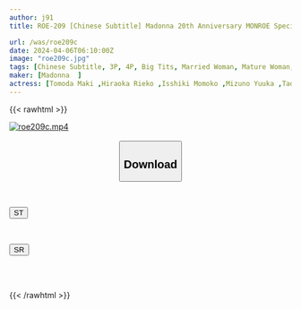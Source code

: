 ```yaml
---
author: j91
title: ROE-209 [Chinese Subtitle] Madonna 20th Anniversary MONROE Special Work! ! Couple Swap Swapping ~Feast Of Beautiful Mature Women~

url: /was/roe209c
date: 2024-04-06T06:10:00Z
image: "roe209c.jpg"
tags: [Chinese Subtitle, 3P, 4P, Big Tits, Married Woman, Mature Woman, Promiscuity	]
maker: [Madonna  ]
actress: [Tomoda Maki ,Hiraoka Rieko ,Isshiki Momoko ,Mizuno Yuuka ,Tada Yuka ]
---
```



{{< rawhtml >}}

<div class="video" data-videoid="dkm40brv8XFZY1">
    <a href="javascript:;">
        <img src="/was/roe209c/roe209c.jpg" width="WIDTH" height="HEIGHT" alt="roe209c.mp4" loading="lazy">
    </a>
</div>

<script type="text/javascript" src="https://j91.asia/asset/on-demand-st.js"></script>

<br>
  <link rel="stylesheet" href="https://j91.asia/asset/bs5.css">
  
  <center>
  <button class="btn btn-primary" type="button" data-bs-toggle="collapse" data-bs-target=".multi-collapse" aria-expanded="false" aria-controls="multiCollapseExample1 multiCollapseExample2"><h2>Download</h2></button></center>
</p>
<div class="row">
  <div class="col">
    <div class="collapse multi-collapse" id="multiCollapseExample1">
      <div class="card card-body">
	      	      <br>
<div class="buttons">  
<p><a href="https://streamtape.to/v/dkm40brv8XFZY1" target="_blank"><button class="btn-hover color-3"><i class="fa fa-download"></i> ST</button></a></p></div>
    </div>
  </div>
</div>
  <div class="col">
    <div class="collapse multi-collapse" id="multiCollapseExample2">
      <div class="card card-body">
	      <br>
<div class="buttons">
<p><a href="https://rubystm.com/5zis8n29zjq6" target="_blank"><button class="btn-hover color-9"><i class="fa fa-download"></i> SR</button></a></p></div>
<br><br>
      </div>
    </div>
  </div>
</div>

{{< /rawhtml >}}
